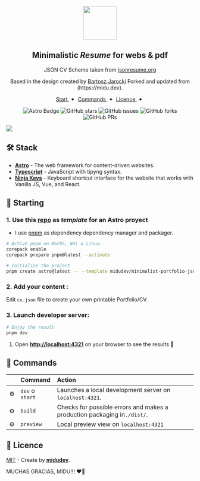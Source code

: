 

<div align="center">
<img src="logo.png" height="90px" width="auto" /> 
<h2>
    Minimalistic <em>Resume</em> for webs & pdf
</h2>
<p>
JSON  CV Scheme taken from <a href="https://jsonresume.org/schema/">jsonresume.org</a>
</p>


<p>
Based in the design created by <a href="https://github.com/BartoszJarocki/cv">Bartosz Jarocki</a>
Forked and updated from (https://midu.dev). 

</p>

</div>

<div align="center">
    <a href="#🚀-empezar">
        Start
    </a>
    <span>&nbsp;✦&nbsp;</span>
    <a href="#🧞-comandos">
        Commands
    </a>
    <span>&nbsp;✦&nbsp;</span>
    <a href="#🔑-licencia">
        Licence
    </a>
    <span>&nbsp;✦&nbsp;</span>
 
   
</div>

<p></p>

<div align="center">

![Astro Badge](https://img.shields.io/badge/Astro-BC52EE?logo=astro&logoColor=fff&style=flat)
![GitHub stars](https://img.shields.io/github/stars/midudev/minimalist-portfolio-json)
![GitHub issues](https://img.shields.io/github/issues/midudev/minimalist-portfolio-json)
![GitHub forks](https://img.shields.io/github/forks/midudev/minimalist-portfolio-json)
![GitHub PRs](https://img.shields.io/github/issues-pr/midudev/minimalist-portfolio-json)

</div>

<img src="portada.png"></img>

## 🛠️ Stack

- [**Astro**](https://astro.build/) - The web framework for content-driven websites.
- [**Typescript**](https://www.typescriptlang.org/) - JavaScript with tipyng syntax.
- [**Ninja Keys**](https://github.com/ssleptsov/ninja-keys) - Keyboard shortcut interface for the website that works with Vanilla JS, Vue, and React.




## 🚀 Starting

### 1. Use this [repo](https://github.com/midudev/minimalist-portfolio-json) as _template_ for an Astro proyect


- I use  [pnpm](https://pnpm.io/installation) as dependency dependency manager and packager.

```bash
# Active pnpm on MacOS, WSL & Linux:
corepack enable
corepack prepare pnpm@latest --activate

# Initialize the project
pnpm create astro@latest -- --template midudev/minimalist-portfolio-json
```

### 2. Add your content :
Edit `cv.json` file to create your own printable Portfolio/CV.
### 3. Launch developer server:

```bash
# Enjoy the result
pnpm dev
```


1. Open [**http://localhost:4321**](http://localhost:4321/) on your browser to see the results 🚀


## 🧞 Commands

|     | Command          | Action                                        |
| :-- | :--------------- | :-------------------------------------------- |
| ⚙️  | `dev` o `start` | Launches a local development server on `localhost:4321`.  |
| ⚙️  | `build`          | Checks for possible errors and makes a production packaging in`./dist/`.      |
| ⚙️  | `preview`        | Local preview view on `localhost:4321` |



## 🔑 Licence

[MIT](LICENSE.txt) - Create by [**midudev**](https://midu.dev).

MUCHAS GRACIAS, MIDU!!! ❤🫶



